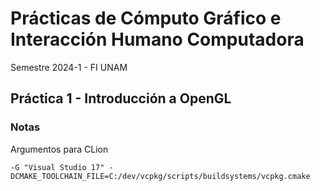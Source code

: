 # Prácticas de Cómputo Gráfico e Interacción Humano Computadora

Semestre 2024-1 - FI UNAM

## Práctica 1 - Introducción a OpenGL

### Notas

Argumentos para CLion

    -G "Visual Studio 17" -DCMAKE_TOOLCHAIN_FILE=C:/dev/vcpkg/scripts/buildsystems/vcpkg.cmake
